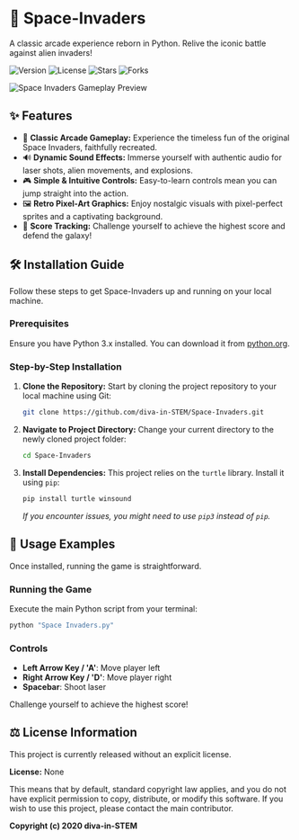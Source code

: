 # 🚀 Space-Invaders

A classic arcade experience reborn in Python. Relive the iconic battle against alien invaders!

![Version](https://img.shields.io/badge/version-1.0.0-blue)
![License](https://img.shields.io/badge/license-None-lightgrey)
![Stars](https://img.shields.io/github/stars/diva-in-STEM/Space-Invaders?style=social)
![Forks](https://img.shields.io/github/forks/diva-in-STEM/Space-Invaders?style=social)

![Space Invaders Gameplay Preview](/preview_example.png)


## ✨ Features

*   👾 **Classic Arcade Gameplay:** Experience the timeless fun of the original Space Invaders, faithfully recreated.
*   🔊 **Dynamic Sound Effects:** Immerse yourself with authentic audio for laser shots, alien movements, and explosions.
*   🎮 **Simple & Intuitive Controls:** Easy-to-learn controls mean you can jump straight into the action.
*   🖼️ **Retro Pixel-Art Graphics:** Enjoy nostalgic visuals with pixel-perfect sprites and a captivating background.
*   🎯 **Score Tracking:** Challenge yourself to achieve the highest score and defend the galaxy!


## 🛠️ Installation Guide

Follow these steps to get Space-Invaders up and running on your local machine.

### Prerequisites

Ensure you have Python 3.x installed. You can download it from [python.org](https://www.python.org/downloads/).

### Step-by-Step Installation

1.  **Clone the Repository:**
    Start by cloning the project repository to your local machine using Git:

    ```bash
    git clone https://github.com/diva-in-STEM/Space-Invaders.git
    ```

2.  **Navigate to Project Directory:**
    Change your current directory to the newly cloned project folder:

    ```bash
    cd Space-Invaders
    ```

3.  **Install Dependencies:**
    This project relies on the `turtle` library. Install it using `pip`:

    ```bash
    pip install turtle winsound
    ```

    *If you encounter issues, you might need to use `pip3` instead of `pip`.*


## 🚀 Usage Examples

Once installed, running the game is straightforward.

### Running the Game

Execute the main Python script from your terminal:

```bash
python "Space Invaders.py"
```

### Controls

*   **Left Arrow Key / 'A'**: Move player left
*   **Right Arrow Key / 'D'**: Move player right
*   **Spacebar**: Shoot laser

Challenge yourself to achieve the highest score!

## ⚖️ License Information

This project is currently released without an explicit license.

**License:** None

This means that by default, standard copyright law applies, and you do not have explicit permission to copy, distribute, or modify this software. If you wish to use this project, please contact the main contributor.

**Copyright (c) 2020 diva-in-STEM**
